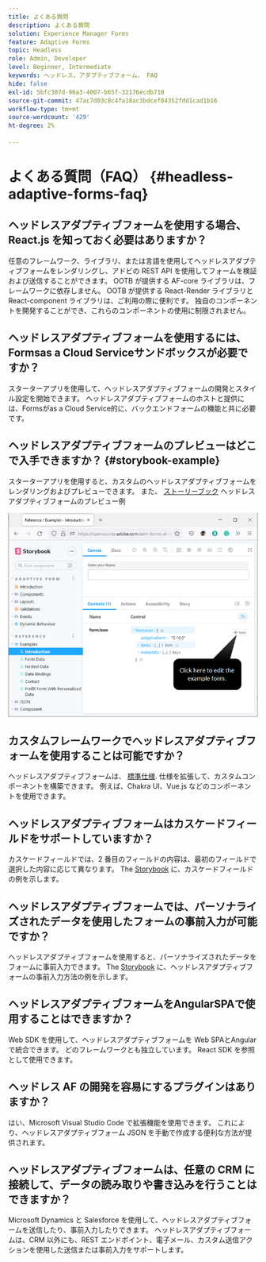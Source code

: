 ```yaml
---
title: よくある質問
description: よくある質問
solution: Experience Manager Forms
feature: Adaptive Forms
topic: Headless
role: Admin, Developer
level: Beginner, Intermediate
keywords: ヘッドレス，アダプティブフォーム， FAQ
hide: false
exl-id: 5bfc307d-96a3-4007-b65f-32176ecdb710
source-git-commit: 47ac7d03c8c4fa18ac3bdcef04352fdd1cad1b16
workflow-type: tm+mt
source-wordcount: '429'
ht-degree: 2%

---
```


# よくある質問（FAQ） {#headless-adaptive-forms-faq}

## ヘッドレスアダプティブフォームを使用する場合、React.js を知っておく必要はありますか？

任意のフレームワーク、ライブラリ、または言語を使用してヘッドレスアダプティブフォームをレンダリングし、アドビの REST API を使用してフォームを検証および送信することができます。 OOTB が提供する AF-core ライブラリは、フレームワークに依存しません。 OOTB が提供する React-Render ライブラリと React-component ライブラリは、ご利用の際に便利です。 独自のコンポーネントを開発することができ、これらのコンポーネントの使用に制限されません。

<!-- 
## Did Adobe release a new AEM Archetype for Headless adaptive forms?

You can use Archetype 37 with flag `includeFormsheadless` or later flag to create an AEM project with Headless adaptive forms functionality. 

-->

## ヘッドレスアダプティブフォームを使用するには、Formsas a Cloud Serviceサンドボックスが必要ですか？

スターターアプリを使用して、ヘッドレスアダプティブフォームの開発とスタイル設定を開始できます。 ヘッドレスアダプティブフォームのホストと提供には、Formsがas a Cloud Service的に、バックエンドフォームの機能と共に必要です。

<!-- ## Do I need an archetype project to develop Headless adaptive forms?

You can use the starter app to start developing and styling your Headless adaptive forms. Later on, you can use the 
archetype project to deploy the finished Headless adaptive forms and corresponding custom code, created using starter app, to Forms as a Cloud Service environment. The Forms as a Cloud Service environment helps you test and productionize the forms. -->

## ヘッドレスアダプティブフォームのプレビューはどこで入手できますか？ {#storybook-example}

スターターアプリを使用すると、カスタムのヘッドレスアダプティブフォームをレンダリングおよびプレビューできます。 また、 [ストーリーブック](https://opensource.adobe.com/aem-forms-af-runtime/storybook/?path=/story/reference-examples--introduction) ヘッドレスアダプティブフォームのプレビュー例

![](/help/assets/storybook-example.png)

## カスタムフレームワークでヘッドレスアダプティブフォームを使用することは可能ですか？

ヘッドレスアダプティブフォームは、 [標準仕様](/help/assets/Headless-Adaptive-Form-Specification.pdf). 仕様を拡張して、カスタムコンポーネントを構築できます。 例えば、Chakra UI、Vue.js などのコンポーネントを使用できます。

## ヘッドレスアダプティブフォームはカスケードフィールドをサポートしていますか？

カスケードフィールドでは、2 番目のフィールドの内容は、最初のフィールドで選択した内容に応じて異なります。 The [Storybook](https://opensource.adobe.com/aem-forms-af-runtime/storybook/?path=/story/adaptive-form-dynamic-behavior—options&amp;args=formJson.items[0].fieldType:drop-down;formJson.items[0].minimum:!undefined;formJson.items[0].maximum:!undefined;formJson.items[0].value:Choose+number+of+options;formJson.items[0].0].0]:1;formJsonitems[0].enum[1]:2;formJson.items[0].enum[2]:3;formJson.items[1].fieldType:drop-down) に、カスケードフィールドの例を示します。

## ヘッドレスアダプティブフォームでは、パーソナライズされたデータを使用したフォームの事前入力が可能ですか？

ヘッドレスアダプティブフォームを使用すると、パーソナライズされたデータをフォームに事前入力できます。 The [Storybook](https://opensource.adobe.com/aem-forms-af-runtime/storybook/?path=/story/reference-examples--prefill-form-with-personalised-data) に、ヘッドレスアダプティブフォームの事前入力方法の例を示します。

<!-- >
## Can I use existing Adaptive Forms editor to create a Headless adaptive form?

At this moment, you use the Adaptive Form Editor to specify the JSON structure and set submit action for the forms. Support for drag-and-drop components, applying rules using editor, and more editor-related options would be available later in the beta phase. Keep a watch on release notes.  -->

## ヘッドレスアダプティブフォームをAngularSPAで使用することはできますか？

Web SDK を使用して、ヘッドレスアダプティブフォームを Web SPAとAngularで統合できます。 どのフレームワークとも独立しています。 React SDK を参照として使用できます。

<!-- ## Should the `-r prerelease` switch be used every time to start the AEM SDK instance or only for the first time?

During the limited release program, use the `-r prerelease` switch every time you start the AEM SDK instance. 

## What is AEM Forms add-on (.far file) and how to install it?

Adobe Experience Manager Forms as a Cloud Service feature archive provides tools to create Headless adaptive forms on the local development environment. To install the feature archive, see [Setup development environment](setup-development-environment.md).

<!-- 
## Where do one get the license.properties file from?

You do not require a license.properties file to run AEM Cloud Service SDK. 

-->

## ヘッドレス AF の開発を容易にするプラグインはありますか？

はい、Microsoft Visual Studio Code で拡張機能を使用できます。 これにより、ヘッドレスアダプティブフォーム JSON を手動で作成する便利な方法が提供されます。

## ヘッドレスアダプティブフォームは、任意の CRM に接続して、データの読み取りや書き込みを行うことはできますか？

Microsoft Dynamics と Salesforce を使用して、ヘッドレスアダプティブフォームを送信したり、事前入力したりできます。 ヘッドレスアダプティブフォームは、CRM 以外にも、REST エンドポイント、電子メール、カスタム送信アクションを使用した送信または事前入力をサポートします。
